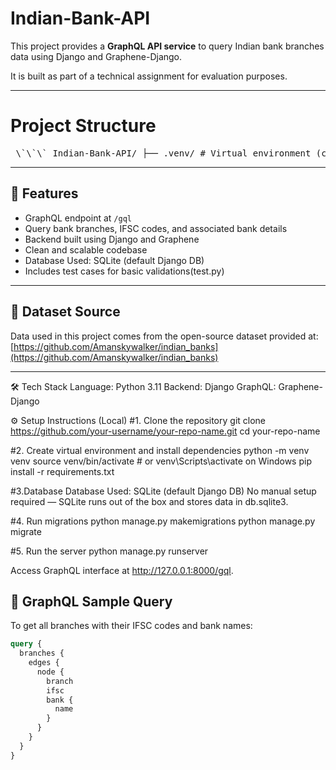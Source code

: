 # Indian-Bank-API

This project provides a **GraphQL API service** to query Indian bank branches data using Django and Graphene-Django.

It is built as part of a technical assignment for evaluation purposes.

---
# Project Structure

<pre> \`\`\` Indian-Bank-API/ ├── .venv/ # Virtual environment (can be ignored in version control) ├── bank_api/ # Django project configuration │ ├── __init__.py │ ├── asgi.py │ ├── schema.py # GraphQL schema definitions using Graphene │ ├── settings.py # Project settings (uses SQLite by default) │ ├── urls.py # URL routing (includes /gql endpoint) │ └── wsgi.py ├── banks/ # Django app for handling bank/branch models │ ├── __init__.py │ ├── admin.py │ ├── apps.py │ ├── models.py # Models for Bank and Branch │ ├── tests.py │ ├── views.py │ ├── migrations/ # Auto-generated DB migrations │ │ ├── 0001_initial.py │ │ └── __init__.py │ └── management/ # Custom Django management commands │ └── commands/ │ └── load_branches.py # Script to load CSV data into DB ├── bank_branches.csv # Dataset file used to populate the database ├── db.sqlite3 # SQLite DB (auto-created after migrations) ├── manage.py # Django’s CLI utility └── README.md # Project documentation \`\`\` </pre>





---

## 🚀 Features

- GraphQL endpoint at `/gql`
- Query bank branches, IFSC codes, and associated bank details
- Backend built using Django and Graphene
- Clean and scalable codebase
- Database Used: SQLite (default Django DB)
- Includes test cases for basic validations(test.py)

---

## 📂 Dataset Source

Data used in this project comes from the open-source dataset provided at:
[https://github.com/Amanskywalker/indian_banks](https://github.com/Amanskywalker/indian_banks)

---
🛠️ Tech Stack
Language: Python 3.11
Backend: Django
GraphQL: Graphene-Django

⚙️ Setup Instructions (Local)
#1. Clone the repository
git clone https://github.com/your-username/your-repo-name.git
cd your-repo-name

#2. Create virtual environment and install dependencies
python -m venv venv
source venv/bin/activate  # or venv\Scripts\activate on Windows
pip install -r requirements.txt

#3.Database
Database Used: SQLite (default Django DB)
No manual setup required — SQLite runs out of the box and stores data in db.sqlite3.

#4. Run migrations
python manage.py makemigrations
python manage.py migrate

#5. Run the server
python manage.py runserver

Access GraphQL interface at http://127.0.0.1:8000/gql.




## 🔗 GraphQL Sample Query

To get all branches with their IFSC codes and bank names:

```graphql
query {
  branches {
    edges {
      node {
        branch
        ifsc
        bank {
          name
        }
      }
    }
  }
}
